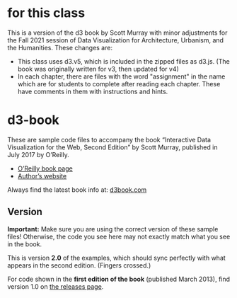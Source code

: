 # for this class
This is a version of the d3 book by Scott Murray with minor adjustments for the Fall 2021 session of Data Visualization for Architecture, Urbanism, and the Humanities. 
These changes are:
- This class uses d3.v5, which is included in the zipped files as d3.js. (The book was originally written for v3, then updated for v4)
- In each chapter, there are files with the word "assignment" in the name which are for students to complete after reading each chapter. These have comments in them with instructions and hints.

# d3-book

These are sample code files to accompany the book “Interactive Data Visualization for the Web, Second Edition” by Scott Murray, published in July 2017 by O’Reilly.

- [O’Reilly book page](http://shop.oreilly.com/product/0636920037316.do)
- [Author’s website](http://alignedleft.com/)

Always find the latest book info at: [d3book.com](http://d3book.com)



## Version

**Important:** Make sure you are using the correct version of these sample files!  Otherwise, the code you see here may not exactly match what you see in the book.

This is version **2.0** of the examples, which should sync perfectly with what appears in the second edition. (Fingers crossed.)

For code shown in the **first edition of the book** (published March 2013), find version 1.0 on [the releases page](https://github.com/alignedleft/d3-book/releases).
